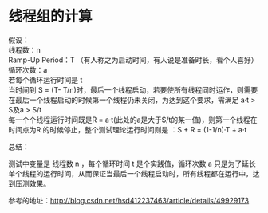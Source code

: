 # 线程组的计算<br>
假设： <br>
线程数：n <br>
Ramp-Up Period：T （有人称之为启动时间，有人说是准备时长，看个人喜好）<br>
循环次数：a <br>
若每个循环运行时间是 t <br>
当时间到 S = (T- T/n)时，最后一个线程启动，若要使所有线程同时运作，则需要在最后一个线程启动的时候第一个线程仍未关闭，为达到这个要求，需满足 a·t > S及a > S/t <br>
每一个个线程运行时间既是R = a·t(此处的a是大于S/t的某一值)，则第一个线程在时间点为R 的时候停止，整个测试理论运行时间则是 ：S + R = (1-1/n)·T + a·t <br>

总结： <br>

测试中变量是 线程数 n ，每个循环时间 t 是个实践值，循环次数 a 只是为了延长单个线程的运行时间，从而保证当最后一个线程启动时，所有线程都在运行中，达到压测效果。 <br>

参考的地址：http://blog.csdn.net/hsd412237463/article/details/49929173 <br>
